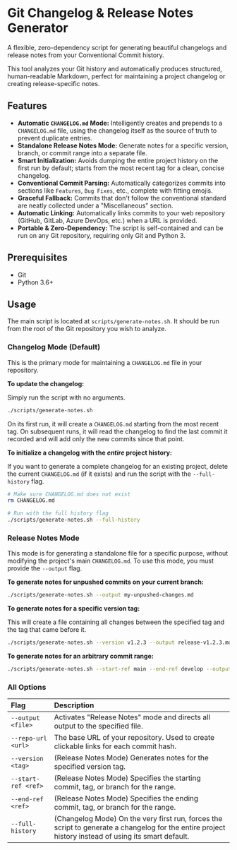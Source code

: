 # Git Changelog & Release Notes Generator

A flexible, zero-dependency script for generating beautiful changelogs and release notes from your Conventional Commit history.

This tool analyzes your Git history and automatically produces structured, human-readable Markdown, perfect for maintaining a project changelog or creating release-specific notes.

## Features

- **Automatic `CHANGELOG.md` Mode:** Intelligently creates and prepends to a `CHANGELOG.md` file, using the changelog itself as the source of truth to prevent duplicate entries.
- **Standalone Release Notes Mode:** Generate notes for a specific version, branch, or commit range into a separate file.
- **Smart Initialization:** Avoids dumping the entire project history on the first run by default; starts from the most recent tag for a clean, concise changelog.
- **Conventional Commit Parsing:** Automatically categorizes commits into sections like `Features`, `Bug Fixes`, etc., complete with fitting emojis.
- **Graceful Fallback:** Commits that don't follow the conventional standard are neatly collected under a "Miscellaneous" section.
- **Automatic Linking:** Automatically links commits to your web repository (GitHub, GitLab, Azure DevOps, etc.) when a URL is provided.
- **Portable & Zero-Dependency:** The script is self-contained and can be run on any Git repository, requiring only Git and Python 3.

## Prerequisites

- Git
- Python 3.6+

## Usage

The main script is located at `scripts/generate-notes.sh`. It should be run from the root of the Git repository you wish to analyze.

### Changelog Mode (Default)

This is the primary mode for maintaining a `CHANGELOG.md` file in your repository.

**To update the changelog:**

Simply run the script with no arguments.

```bash
./scripts/generate-notes.sh
```

On its first run, it will create a `CHANGELOG.md` starting from the most recent tag. On subsequent runs, it will read the changelog to find the last commit it recorded and will add only the new commits since that point.

**To initialize a changelog with the *entire* project history:**

If you want to generate a complete changelog for an existing project, delete the current `CHANGELOG.md` (if it exists) and run the script with the `--full-history` flag.

```bash
# Make sure CHANGELOG.md does not exist
rm CHANGELOG.md

# Run with the full history flag
./scripts/generate-notes.sh --full-history
```

### Release Notes Mode

This mode is for generating a standalone file for a specific purpose, without modifying the project's main `CHANGELOG.md`. To use this mode, you must provide the `--output` flag.

**To generate notes for unpushed commits on your current branch:**

```bash
./scripts/generate-notes.sh --output my-unpushed-changes.md
```

**To generate notes for a specific version tag:**

This will create a file containing all changes between the specified tag and the tag that came before it.

```bash
./scripts/generate-notes.sh --version v1.2.3 --output release-v1.2.3.md --repo-url "https://github.com/user/repo"
```

**To generate notes for an arbitrary commit range:**

```bash
./scripts/generate-notes.sh --start-ref main --end-ref develop --output changes-for-develop.md
```

### All Options

| Flag | Description |
| :--- | :--- |
| `--output <file>` | Activates "Release Notes" mode and directs all output to the specified file. |
| `--repo-url <url>` | The base URL of your repository. Used to create clickable links for each commit hash. |
| `--version <tag>` | (Release Notes Mode) Generates notes for the specified version tag. |
| `--start-ref <ref>` | (Release Notes Mode) Specifies the starting commit, tag, or branch for the range. |
| `--end-ref <ref>` | (Release Notes Mode) Specifies the ending commit, tag, or branch for the range. |
| `--full-history` | (Changelog Mode) On the very first run, forces the script to generate a changelog for the entire project history instead of using its smart default. |